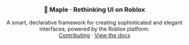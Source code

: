 <h3 align="center">
  🍁 Maple · Rethinking UI on Roblox
</h3>

<p align="center">
  A smart, declarative framework for creating sophisticated and elegant interfaces, powered by the Roblox platform. <br />
  <a href="https://github.com/mobiusdevs/maple-design/pulls">Contributing</a> · <a href="https://mobiusdevs.github.io/maple">View the docs</a>
</p>
